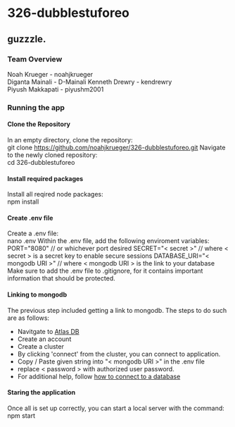 # 326-dubblestuforeo  
## guzzzle.
### Team Overview  
Noah Krueger - noahjkrueger  
Diganta Mainali - D-Mainali
Kenneth Drewry - kendrewry  
Piyush Makkapati - piyushm2001

### Running the app
#### Clone the Repository
In an empty directory, clone the repository:  
    git clone https://github.com/noahjkrueger/326-dubblestuforeo.git
Navigate to the newly cloned repository:  
    cd 326-dubblestuforeo
#### Install required packages
Install all reqired node packages:  
    npm install
#### Create .env file
Create a .env file:  
    nano .env
Within the .env file, add the following enviroment variables:  
    PORT="8080" // or whichever port desired
    SECRET="< secret >" // where < secret > is a secret key to enable secure sessions
    DATABASE_URI="< mongodb URI >" // where < mongodb URI > is the link to your database
Make sure to add the .env file to .gitignore, for it contains important information that should be protected.
#### Linking to mongodb
The previous step included getting a link to mongodb. The steps to do such are as follows:  
- Navitgate to [Atlas DB](https://www.mongodb.com/atlas/database)
- Create an account
- Create a cluster
- By clicking 'connect' from the cluster, you can connect to application.
- Copy / Paste given string into "< mongodb URI >" in the .env file
- replace < password > with authorized user password.
- For additional help, follow [how to connect to a database](https://www.mongodb.com/docs/atlas/connect-to-database-deployment/)
#### Staring the application
Once all is set up correctly, you can start a local server with the command:  
    npm start